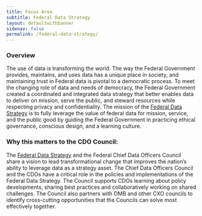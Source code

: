 ```yaml
---
title: Focus Area
subtitle: Federal Data Strategy
layout: defaultwithbanner
sidenav: false
permalink: /federal-data-strategy/
---
```

### Overview
The use of data is transforming the world. The way the Federal Government provides, maintains, and uses data has a unique place in society, and maintaining trust in Federal data is pivotal to a democratic process. To meet the changing role of data and needs of democracy, the Federal Government created a coordinated and integrated data strategy that better enables data to deliver on mission, serve the public, and steward resources while respecting privacy and confidentiality.  The mission of the <a href="https://strategy.data.gov/">Federal Data Strategy</a> is to fully leverage the value of federal data for mission, service, and the public good by guiding the Federal Government in practicing ethical governance, conscious design, and a learning culture.

### Why this matters to the CDO Council:
The <a href="https://strategy.data.gov/">Federal Data Strategy</a> and the Federal Chief Data Officers Council share a vision to lead transformational change that improves the nation’s ability to leverage data as a strategy asset.  The Chief Data Officers Council and the CDOs have a critical role in the policies and implementations of the Federal Data Strategy.  The Council supports CDOs learning about policy developments, sharing best practices and collaboratively working on shared challenges. The Council also partners with OMB and other CXO councils to  identify cross-cutting opportunities that the Councils can solve most effectively together.
<p>&nbsp;</p>
